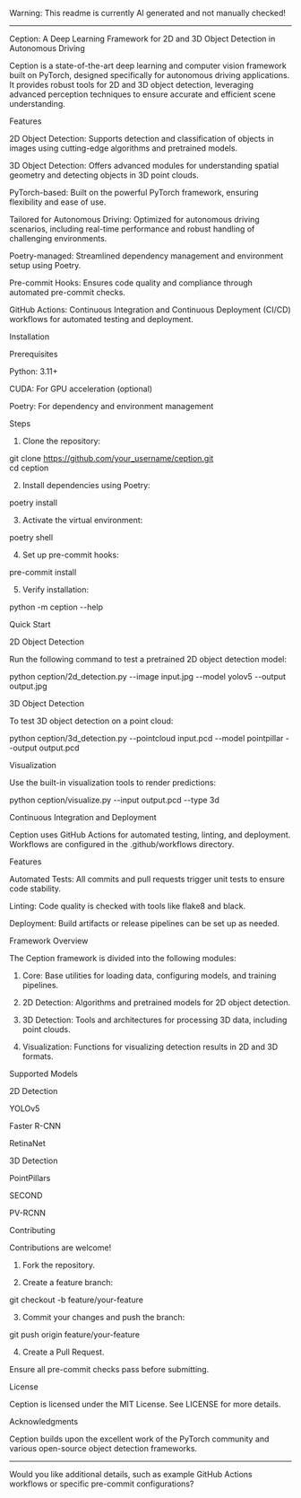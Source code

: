 Warning: This readme is currently AI generated and not manually checked!

---

Ception: A Deep Learning Framework for 2D and 3D Object Detection in Autonomous Driving

Ception is a state-of-the-art deep learning and computer vision framework built on PyTorch, designed specifically for autonomous driving applications. It provides robust tools for 2D and 3D object detection, leveraging advanced perception techniques to ensure accurate and efficient scene understanding.

Features

2D Object Detection: Supports detection and classification of objects in images using cutting-edge algorithms and pretrained models.

3D Object Detection: Offers advanced modules for understanding spatial geometry and detecting objects in 3D point clouds.

PyTorch-based: Built on the powerful PyTorch framework, ensuring flexibility and ease of use.

Tailored for Autonomous Driving: Optimized for autonomous driving scenarios, including real-time performance and robust handling of challenging environments.

Poetry-managed: Streamlined dependency management and environment setup using Poetry.

Pre-commit Hooks: Ensures code quality and compliance through automated pre-commit checks.

GitHub Actions: Continuous Integration and Continuous Deployment (CI/CD) workflows for automated testing and deployment.


Installation

Prerequisites

Python: 3.11+

CUDA: For GPU acceleration (optional)

Poetry: For dependency and environment management


Steps

1. Clone the repository:

git clone https://github.com/your_username/ception.git  
cd ception


2. Install dependencies using Poetry:

poetry install


3. Activate the virtual environment:

poetry shell


4. Set up pre-commit hooks:

pre-commit install


5. Verify installation:

python -m ception --help



Quick Start

2D Object Detection

Run the following command to test a pretrained 2D object detection model:

python ception/2d_detection.py --image input.jpg --model yolov5 --output output.jpg

3D Object Detection

To test 3D object detection on a point cloud:

python ception/3d_detection.py --pointcloud input.pcd --model pointpillar --output output.pcd

Visualization

Use the built-in visualization tools to render predictions:

python ception/visualize.py --input output.pcd --type 3d

Continuous Integration and Deployment

Ception uses GitHub Actions for automated testing, linting, and deployment. Workflows are configured in the .github/workflows directory.

Features

Automated Tests: All commits and pull requests trigger unit tests to ensure code stability.

Linting: Code quality is checked with tools like flake8 and black.

Deployment: Build artifacts or release pipelines can be set up as needed.


Framework Overview

The Ception framework is divided into the following modules:

1. Core: Base utilities for loading data, configuring models, and training pipelines.


2. 2D Detection: Algorithms and pretrained models for 2D object detection.


3. 3D Detection: Tools and architectures for processing 3D data, including point clouds.


4. Visualization: Functions for visualizing detection results in 2D and 3D formats.



Supported Models

2D Detection

YOLOv5

Faster R-CNN

RetinaNet


3D Detection

PointPillars

SECOND

PV-RCNN


Contributing

Contributions are welcome!

1. Fork the repository.


2. Create a feature branch:

git checkout -b feature/your-feature


3. Commit your changes and push the branch:

git push origin feature/your-feature


4. Create a Pull Request.



Ensure all pre-commit checks pass before submitting.

License

Ception is licensed under the MIT License. See LICENSE for more details.

Acknowledgments

Ception builds upon the excellent work of the PyTorch community and various open-source object detection frameworks.


---

Would you like additional details, such as example GitHub Actions workflows or specific pre-commit configurations?


